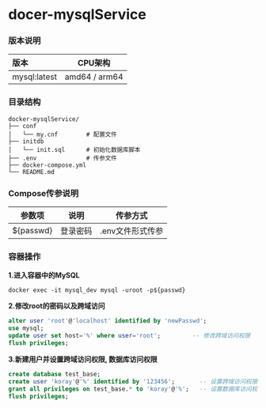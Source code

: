 # docer-mysqlService

### 版本说明

| 版本         | CPU架构       |
| :----------- | ------------- |
| mysql:latest | amd64 / arm64 |



### 目录结构

```shell
docker-mysqlService/
├── conf
│   └── my.cnf        # 配置文件
├── initdb            
│   └── init.sql      # 初始化数据库脚本
├── .env              # 传参文件
├── docker-compose.yml
└── README.md
```



### Compose传参说明


| 参数项            | 说明                                                | 传参方式                         |
| ----------------- | --------------------------------------------------- | -------------------------------- |
| \${passwd} | 登录密码                        | \.env文件形式传参        |



### 容器操作

**1.进入容器中的MySQL**

```shell
docker exec -it mysql_dev mysql -uroot -p${passwd}
```

**2.修改root的密码以及跨域访问**

```sql
alter user 'root'@'localhost' identified by 'newPasswd';
use mysql;
update user set host='%' where user='root';   	    -- 修改跨域访问权限
flush privileges;
```

**3.新建用户并设置跨域访问权限, 数据库访问权限**

```sql
create database test_base;
create user 'koray'@'%' identified by '123456';       -- 设置跨域访问权限
grant all privileges on test_base.* to 'koray'@'%';   -- 设置数据库访问权限
flush privileges;
```

